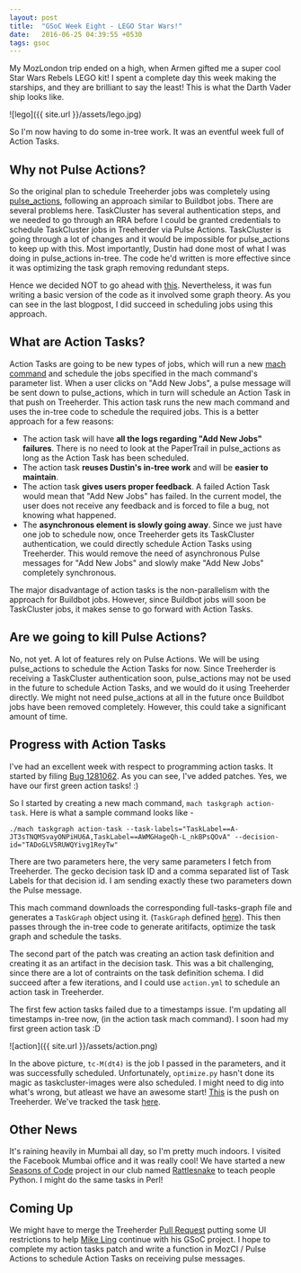 ```yaml
---
layout: post
title:  "GSoC Week Eight - LEGO Star Wars!"
date:   2016-06-25 04:39:55 +0530
tags: gsoc
---
```

My MozLondon trip ended on a high, when Armen gifted me a super cool Star Wars Rebels LEGO kit! I spent a complete day this week making the starships, and they are brilliant to say the least! This is what the Darth Vader ship looks like.

![lego]({{ site.url }}/assets/lego.jpg)

So I'm now having to do some in-tree work. It was an eventful week full of Action Tasks.

## Why not Pulse Actions?

So the original plan to schedule Treeherder jobs was completely using [pulse_actions](https://github.com/mozilla/pulse_actions), following an approach similar to Buildbot jobs. There are several problems here. TaskCluster has several authentication steps, and we needed to go through an RRA before I could be granted credentials to schedule TaskCluster jobs in Treeherder via Pulse Actions. TaskCluster is going through a lot of changes and it would be impossible for pulse_actions to keep up with this.
Most importantly, Dustin had done most of what I was doing in pulse_actions in-tree. The code he'd written is more effective since it was optimizing the task graph removing redundant steps.

Hence we decided NOT to go ahead with [this](https://github.com/mozilla/mozilla_ci_tools/pull/486). Nevertheless, it was fun writing a basic version of the code as it involved some graph theory. As you can see in the last blogpost, I did succeed in scheduling jobs using this approach.

## What are Action Tasks?

Action Tasks are going to be new types of jobs, which will run a new [mach command](https://dxr.mozilla.org/mozilla-central/source/mach) and schedule the jobs specified in the mach command's parameter list. When a user clicks on "Add New Jobs", a pulse message will be sent down to pulse_actions, which in turn will schedule an Action Task in that push on Treeherder.
This action task runs the new mach command and uses the in-tree code to schedule the required jobs. This is a better approach for a few reasons:

* The action task will have **all the logs regarding "Add New Jobs" failures**. There is no need to look at the PaperTrail in pulse_actions as long as the Action Task has been scheduled.
* The action task **reuses Dustin's in-tree work** and will be **easier to maintain**.
* The action task **gives users proper feedback**. A failed Action Task would mean that "Add New Jobs" has failed. In the current model, the user does not receive any feedback and is forced to file a bug, not knowing what happened.
* The **asynchronous element is slowly going away**. Since we just have one job to schedule now, once Treeherder gets its TaskCluster authentication, we could directly schedule Action Tasks using Treeherder. This would remove the need of asynchronous Pulse messages for "Add New Jobs" and slowly make "Add New Jobs" completely synchronous.

The major disadvantage of action tasks is the non-parallelism with the approach for Buildbot jobs. However, since Buildbot jobs will soon be TaskCluster jobs, it makes sense to go forward with Action Tasks.

## Are we going to kill Pulse Actions?

No, not yet. A lot of features rely on Pulse Actions. We will be using pulse_actions to schedule the Action Tasks for now. Since Treeherder is receiving a TaskCluster authentication soon, pulse_actions may not be used in the future to schedule Action Tasks, and we would do it using Treeherder directly.
We might not need pulse_actions at all in the future once Buildbot jobs have been removed completely. However, this could take a significant amount of time.

## Progress with Action Tasks

I've had an excellent week with respect to programming action tasks. It started by filing [Bug 1281062](https://bugzilla.mozilla.org/show_bug.cgi?id=1281062). As you can see, I've added patches. Yes, we have our first green action tasks! :)

So I started by creating a new mach command, `mach taskgraph action-task`. Here is what a sample command looks like -

```
./mach taskgraph action-task --task-labels="TaskLabel==A-JT3sTNQMSvayONPiHU6A,TaskLabel==AWMGHageQh-L_nkBPsQOvA" --decision-id="TADoGLV5RUWQYivg1ReyTw"
```

There are two parameters here, the very same parameters I fetch from Treeherder. The gecko decision task ID and a comma separated list of Task Labels for that decision id. I am sending exactly these two parameters down the Pulse message.

This mach command downloads the corresponding full-tasks-graph file and generates a `TaskGraph` object using it. (`TaskGraph` defined [here](https://dxr.mozilla.org/mozilla-central/source/taskcluster/taskgraph/types.py#44)). This then passes through the in-tree code to generate aritifacts, optimize the task graph and schedule the tasks.

The second part of the patch was creating an action task definition and creating it as an artifact in the decision task. This was a bit challenging, since there are a lot of contraints on the task definition schema. I did succeed after a few iterations, and I could use `action.yml` to schedule an action task in Treeherder.

The first few action tasks failed due to a timestamps issue. I'm updating all timestamps in-tree now, (in the action task mach command). I soon had my first green action task :D

![action]({{ site.url }}/assets/action.png)

In the above picture, `tc-M(dt4)` is the job I passed in the parameters, and it was successfully scheduled. Unfortunately, `optimize.py` hasn't done its magic as taskcluster-images were also scheduled. I might need to dig into what's wrong, but atleast we have an awesome start! [This](https://treeherder.mozilla.org/#/jobs?repo=try&revision=88f8d3edac627665a2dc6df5294ccd53cb53621c) is the push on Treeherder. We've tracked the task [here](https://tools.taskcluster.net/task-inspector/#dxZ73-meQ-WR4WIghphVpg/0).

## Other News

It's raining heavily in Mumbai all day, so I'm pretty much indoors. I visited the Facebook Mumbai office and it was really cool! We have started a new [Seasons of Code](http://wncc-iitb.org/soc/) project in our club named [Rattlesnake](https://github.com/ranveeraggarwal/rattlesnake) to teach people Python. I might do the same tasks in Perl!

## Coming Up

We might have to merge the Treeherder [Pull Request](https://github.com/mozilla/treeherder/pull/1490) putting some UI restrictions to help [Mike Ling](https://github.com/MikeLing) continue with his GSoC project. I hope to complete my action tasks patch and write a function in MozCI / Pulse Actions to schedule Action Tasks on receiving pulse messages.
